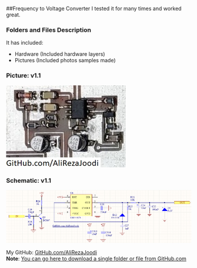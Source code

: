 ##Frequency to Voltage Converter
I tested it for many times and worked great.

### Folders and Files Description
It has included:
- Hardware (Included hardware layers)
- Pictures (Included photos samples made)

### Picture: v1.1
![](Pictures/v1.1.jpg)

### Schematic: v1.1
![](Hardware/v1.1.png)

My GitHub: [GitHub.com/AliRezaJoodi](https://github.com/AliRezaJoodi)  
**Note**: [You can go here to download a single folder or file from GitHub.com](https://minhaskamal.github.io/DownGit/#/home)